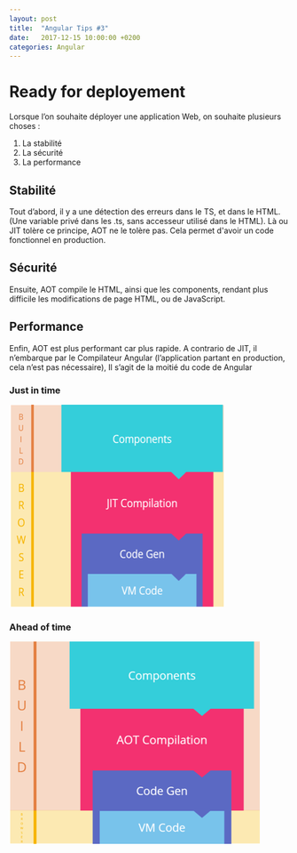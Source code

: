 ```yaml
---
layout: post
title:  "Angular Tips #3"
date:   2017-12-15 10:00:00 +0200
categories: Angular
---
```

# Ready for deployement

Lorsque l’on souhaite déployer une application Web, on souhaite plusieurs choses :

1. La stabilité
2. La sécurité
3. La performance

## Stabilité

Tout d’abord, il y a une détection des erreurs dans le TS, et dans le HTML. (Une variable privé dans les .ts, sans accesseur utilisé dans le HTML). Là ou JIT tolère ce principe, AOT ne le tolère pas. Cela permet d'avoir un code fonctionnel en production.

## Sécurité

Ensuite, AOT compile le HTML, ainsi que les components, rendant plus difficile les modifications de page HTML, ou de JavaScript.

## Performance

Enfin, AOT est plus performant car plus rapide. A contrario de JIT, il n’embarque par le Compilateur Angular (l’application partant en production, cela n’est pas nécessaire), Il s’agit de la moitié du code de Angular

### Just in time

![Just in time](/assets/jit.png)

### Ahead of time

![Ahead of time](/assets/aot.png)